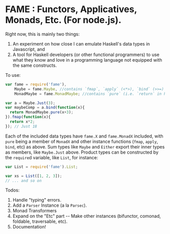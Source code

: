 FAME : Functors, Applicatives, Monads, Etc. (For node.js).
====

Right now, this is mainly two things:

1. An experiment on how close I can emulate Haskell's data types in Javascript, and
2. A tool for Haskell developers (or other functional programmers) to use what they know and love in a programming language not equipped with the same constructs.

To use:
```javascript
var fame = require('fame'),
    Maybe = fame.Maybe, //contains `fmap`, `apply` (<*>), `bind` (>>=)
    MonadMaybe = fame.MonadMaybe; //contains `pure` (i.e. `return` in haskell)

var a = Maybe.Just(3);
var maybeComp = a.bind(function(x){
  return MonadMaybe.pure(x+3);
}).fmap(function(x){
  return x*2;
}); // Just 18
```

Each of the included data types have `fame.X` and `fame.MonadX` included, with `pure` being a member of `MonadX` and other instance functions (`fmap`, `apply`, `bind`, etc) as above. Sum types like `Maybe` and `Either` export their inner types as members, like `Maybe.Just` above. Product types can be constructed by the `require`d variable, like `List`, for instance:

```javascript
var List = require('fame').List;

var xs = List([1, 2, 3]);
// ... and so on
```

Todos:

1. Handle "typing" errors.
2. Add a `Parser` Instance (a la `Parsec`).
3. Monad Transformers
4. Expand on the "Etc" part -- Make other instances (bifunctor, comonad, foldable, traversable, etc).
5. Documentation!
